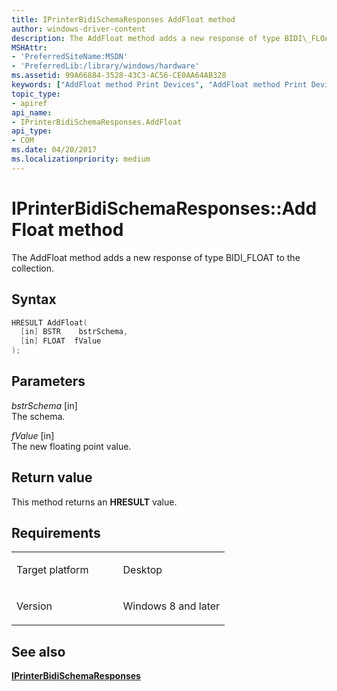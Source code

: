 ```yaml
---
title: IPrinterBidiSchemaResponses AddFloat method
author: windows-driver-content
description: The AddFloat method adds a new response of type BIDI\_FLOAT to the collection.
MSHAttr:
- 'PreferredSiteName:MSDN'
- 'PreferredLib:/library/windows/hardware'
ms.assetid: 99A66884-3528-43C3-AC56-CE0AA64AB328
keywords: ["AddFloat method Print Devices", "AddFloat method Print Devices , IPrinterBidiSchemaResponses interface", "IPrinterBidiSchemaResponses interface Print Devices , AddFloat method"]
topic_type:
- apiref
api_name:
- IPrinterBidiSchemaResponses.AddFloat
api_type:
- COM
ms.date: 04/20/2017
ms.localizationpriority: medium
---
```


# IPrinterBidiSchemaResponses::AddFloat method

The AddFloat method adds a new response of type BIDI\_FLOAT to the collection.

Syntax
------

```cpp
HRESULT AddFloat(
  [in] BSTR    bstrSchema,
  [in] FLOAT  fValue 
);
```

Parameters
----------

 *bstrSchema* \[in\]  
The schema.

 *fValue* \[in\]  
The new floating point value.

Return value
------------

This method returns an **HRESULT** value.

Requirements
------------

<table>
<colgroup>
<col width="50%" />
<col width="50%" />
</colgroup>
<tbody>
<tr class="odd">
<td><p>Target platform</p></td>
<td>Desktop</td>
</tr>
<tr class="even">
<td><p>Version</p></td>
<td><p>Windows 8 and later</p></td>
</tr>
</tbody>
</table>

## See also

[**IPrinterBidiSchemaResponses**](iprinterbidischemaresponses.md)
